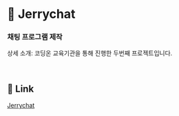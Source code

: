 # :speech_balloon: Jerrychat

### 채팅 프로그램 제작 

상세 소개: 코딩온 교육기관을 통해 진행한 두번째 프로젝트입니다.

&nbsp;
## :link: Link
[Jerrychat](http://3.37.87.185:8001/chat)
